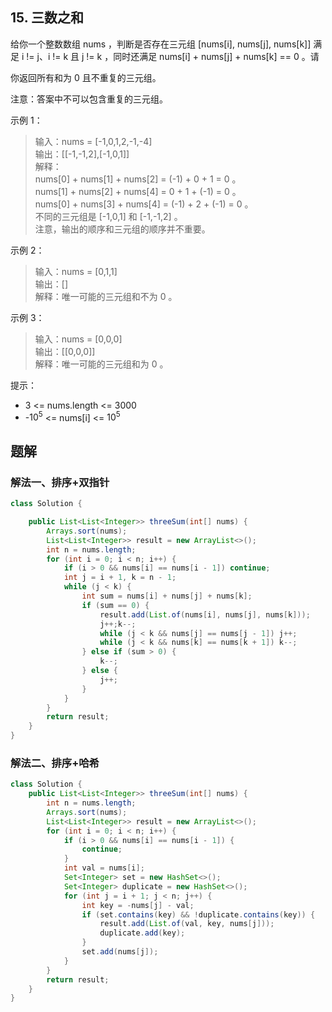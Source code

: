 ## 15. 三数之和

给你一个整数数组 nums ，判断是否存在三元组 [nums[i], nums[j], nums[k]] 满足 i != j、i != k 且 j != k ，同时还满足 nums[i] + nums[j] + nums[k] == 0 。请

你返回所有和为 0 且不重复的三元组。

注意：答案中不可以包含重复的三元组。

 

 

示例 1：

>输入：nums = [-1,0,1,2,-1,-4]  
>输出：\[[-1,-1,2],[-1,0,1]]  
>解释：  
>nums[0] + nums[1] + nums[2] = (-1) + 0 + 1 = 0 。  
>nums[1] + nums[2] + nums[4] = 0 + 1 + (-1) = 0 。  
>nums[0] + nums[3] + nums[4] = (-1) + 2 + (-1) = 0 。  
>不同的三元组是 [-1,0,1] 和 [-1,-1,2] 。  
>注意，输出的顺序和三元组的顺序并不重要。  

示例 2：

>输入：nums = [0,1,1]  
>输出：[]  
>解释：唯一可能的三元组和不为 0 。  


示例 3：

>输入：nums = [0,0,0]  
>输出：\[[0,0,0]]  
>解释：唯一可能的三元组和为 0 。  
 

提示：

- 3 <= nums.length <= 3000
- -$10^5$ <= nums[i] <= $10^5$


## 题解

### 解法一、排序+双指针

```java
class Solution {

    public List<List<Integer>> threeSum(int[] nums) {
        Arrays.sort(nums);
        List<List<Integer>> result = new ArrayList<>();
        int n = nums.length;
        for (int i = 0; i < n; i++) {
            if (i > 0 && nums[i] == nums[i - 1]) continue;
            int j = i + 1, k = n - 1;
            while (j < k) {
                int sum = nums[i] + nums[j] + nums[k];
                if (sum == 0) {
                    result.add(List.of(nums[i], nums[j], nums[k]));
                    j++;k--;
                    while (j < k && nums[j] == nums[j - 1]) j++;
                    while (j < k && nums[k] == nums[k + 1]) k--;
                } else if (sum > 0) {
                    k--;
                } else {
                    j++;
                }
            }
        }
        return result;
    }
}
```

### 解法二、排序+哈希

```java
class Solution {
    public List<List<Integer>> threeSum(int[] nums) {
        int n = nums.length;
        Arrays.sort(nums);
        List<List<Integer>> result = new ArrayList<>();
        for (int i = 0; i < n; i++) {
            if (i > 0 && nums[i] == nums[i - 1]) {
                continue;
            }
            int val = nums[i];
            Set<Integer> set = new HashSet<>();
            Set<Integer> duplicate = new HashSet<>();
            for (int j = i + 1; j < n; j++) {
                int key = -nums[j] - val;
                if (set.contains(key) && !duplicate.contains(key)) {
                    result.add(List.of(val, key, nums[j]));
                    duplicate.add(key);
                }
                set.add(nums[j]);
            }
        }
        return result;
    }
}
```
